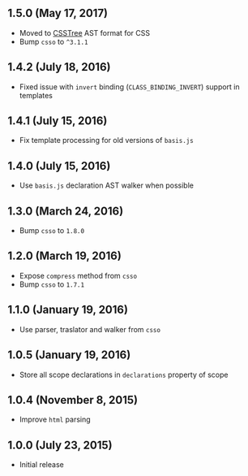 ## 1.5.0 (May 17, 2017)

- Moved to [CSSTree](https://github.com/csstree/csstree) AST format for CSS
- Bump `csso` to `^3.1.1`

## 1.4.2 (July 18, 2016)

- Fixed issue with `invert` binding (`CLASS_BINDING_INVERT`) support in templates

## 1.4.1 (July 15, 2016)

- Fix template processing for old versions of `basis.js`

## 1.4.0 (July 15, 2016)

- Use `basis.js` declaration AST walker when possible

## 1.3.0 (March 24, 2016)

- Bump `csso` to `1.8.0`

## 1.2.0 (March 19, 2016)

- Expose `compress` method from `csso`
- Bump `csso` to `1.7.1`

## 1.1.0 (January 19, 2016)

- Use parser, traslator and walker from `csso`

## 1.0.5 (January 19, 2016)

- Store all scope declarations in `declarations` property of scope

## 1.0.4 (November 8, 2015)

- Improve `html` parsing

## 1.0.0 (July 23, 2015)

- Initial release

